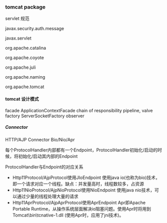 
### tomcat package

servlet 规范

javax.security.auth.message

javax.servlet

org.apache.catalina

org.apache.coyote

org.apache.juli

org.apache.naming

org.apache.tomcat


#### tomcat 设计模式


facade ApplicationContextFacade
chain of responsibility pipeline, valve
factory ServerSocketFactory
observer 



##### Connector
HTTP/AJP Connector
Bio/Nio/Apr


每个ProtocolHandler内部都有一个Endpoint，ProtocolHandler初始化/启动的时候，将初始化/启动其内部的Endpoint

ProtocolHandler与Endpoint的对应关系 
* Http11Protocol/AjpProtocol使用JIoEndpoint 使用java io(也称为bio)技术，即一个请求对应一个线程。缺点：并发量高时，线程数较多，占资源
* Http11NioProtocol/AjpNioProtocol使用NioEndpoint 使用java nio技术，可以通过少量的线程处理大量的请求
* Http11AprProtocol/AjpAprProtocol使用AprEndpoint Apr即Apache Portable Runtime，从操作系统层面解决io阻塞问题。使用Apr时将用到Tomcat\bin\tcnative-1.dll (使用Apr时，应用了jni技术)。
